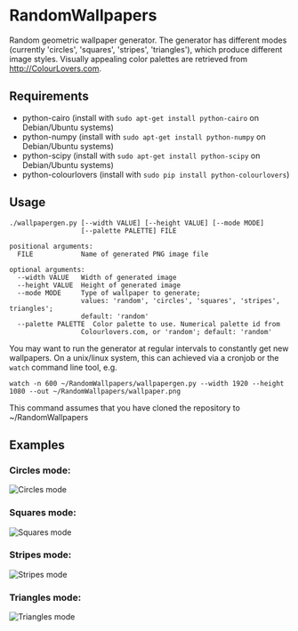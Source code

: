 # RandomWallpapers
Random geometric wallpaper generator. The generator has different modes (currently 'circles', 'squares', 'stripes', 'triangles'), which produce different image styles. Visually appealing color palettes are retrieved from http://ColourLovers.com.

## Requirements
- python-cairo (install with `sudo apt-get install python-cairo` on Debian/Ubuntu systems)
- python-numpy (install with `sudo apt-get install python-numpy` on Debian/Ubuntu systems)
- python-scipy (install with `sudo apt-get install python-scipy` on Debian/Ubuntu systems)
- python-colourlovers (install with `sudo pip install python-colourlovers`)

## Usage
    ./wallpapergen.py [--width VALUE] [--height VALUE] [--mode MODE] 
                      [--palette PALETTE] FILE
    
    positional arguments:
      FILE            Name of generated PNG image file
    
    optional arguments:
      --width VALUE   Width of generated image
      --height VALUE  Height of generated image
      --mode MODE     Type of wallpaper to generate; 
                      values: 'random', 'circles', 'squares', 'stripes', triangles'; 
                      default: 'random'
      --palette PALETTE  Color palette to use. Numerical palette id from
                      Colourlovers.com, or 'random'; default: 'random'

You may want to run the generator at regular intervals to constantly get new wallpapers. On a unix/linux system, this can achieved via a cronjob or the `watch` command line tool, e.g.

    watch -n 600 ~/RandomWallpapers/wallpapergen.py --width 1920 --height 1080 --out ~/RandomWallpapers/wallpaper.png

This command assumes that you have cloned the repository to ~/RandomWallpapers

## Examples

### Circles mode:
![Circles mode](https://raw.githubusercontent.com/flopp/RandomWallpapers/master/examples/circles.png)

### Squares mode:
![Squares mode](https://raw.githubusercontent.com/flopp/RandomWallpapers/master/examples/squares.png)

### Stripes mode:
![Stripes mode](https://raw.githubusercontent.com/flopp/RandomWallpapers/master/examples/stripes.png)

### Triangles mode:
![Triangles mode](https://raw.githubusercontent.com/flopp/RandomWallpapers/master/examples/triangles.png)

